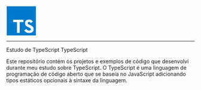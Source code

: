 
<div style="display: inline_block">
 
<img align="center" alt="Edu-Ts" height="80" width="80"  src="https://raw.githubusercontent.com/devicons/devicon/master/icons/typescript/typescript-plain.svg" /> <br>
 
 <hr>

 

 </div>

Estudo de TypeScript
TypeScript

Este repositório contém os projetos e exemplos de código que desenvolvi durante meu estudo sobre TypeScript. O TypeScript é uma linguagem de programação de código aberto que se baseia no JavaScript adicionando tipos estáticos opcionais à sintaxe da linguagem.
